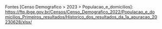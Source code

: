 Fontes [Censo Demografico > 2023 > Populacao_e_domicilios]: 
    https://ftp.ibge.gov.br/Censos/Censo_Demografico_2022/Populacao_e_domicilios_Primeiros_resultados/Historico_dos_resultados_da_1a_apuracao_20230628/xlsx/